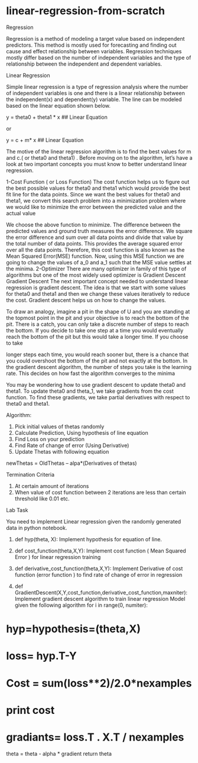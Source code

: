 # linear-regression-from-scratch

Regression

Regression is a method of modeling a target value based on
independent predictors. This method is mostly used for forecasting and
finding out cause and effect relationship between variables. Regression
techniques mostly differ based on the number of independent variables and
the type of relationship between the independent and dependent variables.

Linear Regression

Simple linear regression is a type of regression analysis where the number of
independent variables is one and there is a linear relationship between the
independent(x) and dependent(y) variable. The line can be modeled based
on the linear equation shown below.

y = theta0 + theta1 * x ## Linear Equation

or

y = c + m* x ## Linear Equation

The motive of the linear regression algorithm is to find the best values for m
and c.( or theta0 and theta1) .
Before moving on to the algorithm, let’s have a look at two important concepts
you must know to better understand linear regression.

1-Cost Function ( or Loss Function)
The cost function helps us to figure out the best possible values for theta0
and theta1 which would provide the best fit line for the data points. Since we
want the best values for theta0 and theta1, we convert this search problem
into a minimization problem where we would like to minimize the error
between the predicted value and the actual value

We choose the above function to minimize. The difference between the
predicted values and ground truth measures the error difference. We square
the error difference and sum over all data points and divide that value by the
total number of data points. This provides the average squared error over all
the data points. Therefore, this cost function is also known as the Mean
Squared Error(MSE) function. Now, using this MSE function we are going to
change the values of a_0 and a_1 such that the MSE value settles at the
minima.
2-Optimizer
There are many optimizer in family of this type of algorithms but one of the
most widely used optimizer is Gradient Descent
Gradient Descent
The next important concept needed to understand linear regression is
gradient
descent. The idea is that we start with some values for theta0 and theta1 and
then we change these values iteratively to reduce the cost. Gradient descent
helps us on how to change the values.

To draw an analogy, imagine a pit in the shape of U and you are standing at
the topmost point in the pit and your objective is to reach the bottom of the pit.
There is a catch, you can only take a discrete number of steps to reach the
bottom. If you decide to take one step at a time you would eventually reach
the bottom of the pit but this would take a longer time. If you choose to take

longer steps each time, you would reach sooner but, there is a chance that
you could overshoot the bottom of the pit and not exactly at the bottom. In the
gradient descent algorithm, the number of steps you take is the learning rate.
This decides on how fast the algorithm converges to the minima

You may be wondering how to use gradient descent to update theta0 and
theta1. To update theta0 and theta_1, we take gradients from the cost
function. To find these gradients, we take partial derivatives with respect
to theta0 and
theta1.

Algorithm:
1) Pick initial values of thetas randomly
2) Calculate Prediction, Using hypothesis of line equation
3) Find Loss on your prediction
4) Find Rate of change of error (Using Derivative)
5) Update Thetas with following equation

newThetas = OldThetas – alpa*(Derivatives of thetas)

Termination Criteria
1) At certain amount of iterations
2) When value of cost function between 2 iterations are less than certain
threshold like 0.01 etc.

Lab Task

You need to implement Linear regression given the randomly generated
data in python notebook.
1) def hyp(theta, X): Implement hypothesis for equation of line.

2) def cost_function(theta,X,Y): Implement cost function ( Mean Squared
Error )
for linear regression training

3) def
derivative_cost_function(theta,X,Y): Implement Derivative of cost function
(error function ) to find rate of change of
error in regression

4) def
GradientDescent(X,Y,cost_function,derivative_cost_function,maxniter):
Implement gradient descent algorithm to train linear regression Model given
the following algorithm
for i in range(0, numiter):
# hyp=hypothesis=(theta,X)
# loss= hyp.T-Y
# Cost = sum(loss**2)/2.0*nexamples
# print cost
# gradiants= loss.T . X.T / nexamples

theta = theta - alpha * gradient
return theta
